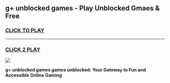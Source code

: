 
## g+ unblocked games - Play Unblocked Gmaes & Free
<h3>
<a href="https://premium.freeplayer.one?title=g+_unblocked_games&ref=20F">CLICK TO PLAY</a></h3>
<hr>

<h3>
<a href="https://premium.freeplayer.one?title=g+_unblocked_games&ref=20F">CLICK 2 PLAY</a>
  
</h3>

<a href="https://premium.freeplayer.one?title=g+_unblocked_games&ref=20F/"><img src="https://clearcache.store/games.png"></a>


**g+ unblocked games games unblocked: Your Gateway to Fun and Accessible Online Gaming**
